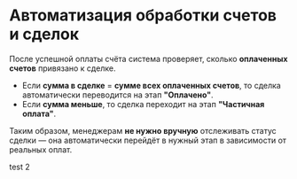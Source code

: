 # Автоматизация обработки счетов и сделок

После успешной оплаты счёта система проверяет, сколько **оплаченных счетов** привязано к сделке.

- Если **сумма в сделке** = **сумме всех оплаченных счетов**, то сделка автоматически переводится на этап **"Оплачено"**.
- Если **сумма меньше**, то сделка переходит на этап **"Частичная оплата"**.

Таким образом, менеджерам **не нужно вручную** отслеживать статус сделки — она автоматически перейдёт в нужный этап в зависимости от реальных оплат.

test 2